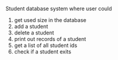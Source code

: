 Student database system where user could 
1. get used size in the database
2. add a student
3. delete a student
4. print out records of a student
5. get a list of all student ids
6. check if a student exits
